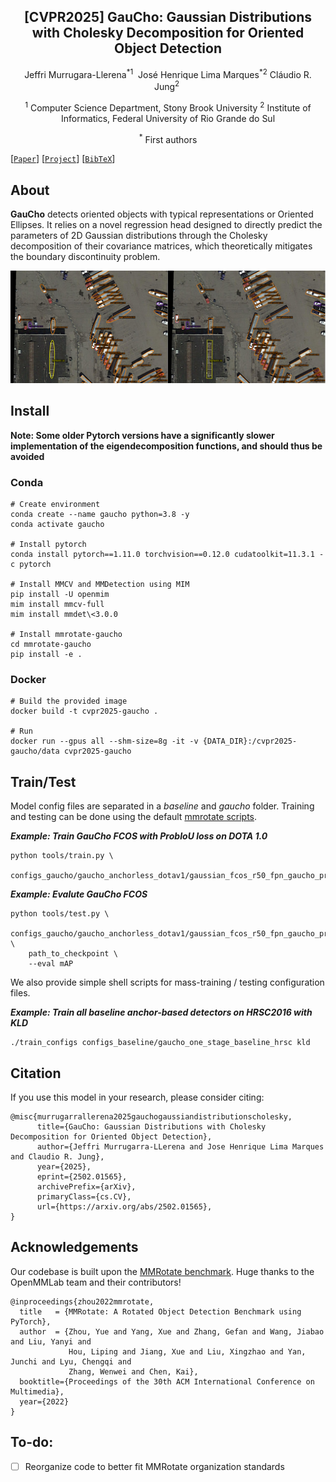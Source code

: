 
<div align="center">
<h2> [CVPR2025] GauCho: Gaussian Distributions with Cholesky Decomposition for Oriented Object Detection </h2>

Jeffri Murrugara-Llerena<sup>\*</sup><sup>1</sup>&nbsp;
José Henrique Lima Marques<sup>\*</sup><sup>2</sup>
Cláudio R. Jung<sup>2</sup>&nbsp;

<sup>1</sup> Computer Science Department,
Stony Brook University&nbsp;<sup>2</sup> Institute of Informatics,
Federal University of Rio Grande do Sul

<sup>\*</sup> First authors

</div>

[[`Paper`](https://arxiv.org/abs/2502.01565)] [[`Project`](https://github.com/jhlmarques/GauCho)] [[`BibTeX`](#citation)]

## About

**GauCho** detects oriented objects with typical representations or Oriented Ellipses. It relies on a novel regression head designed to directly predict the parameters of 2D Gaussian distributions through the Cholesky decomposition of their covariance matrices, which theoretically mitigates the boundary discontinuity problem.

![Gaucho](images/fondo_gaucho.png)

## Install
**Note: Some older Pytorch versions have a significantly slower implementation of the eigendecomposition functions, and should thus be avoided**

### Conda
```
# Create environment
conda create --name gaucho python=3.8 -y
conda activate gaucho

# Install pytorch
conda install pytorch==1.11.0 torchvision==0.12.0 cudatoolkit=11.3.1 -c pytorch

# Install MMCV and MMDetection using MIM
pip install -U openmim
mim install mmcv-full
mim install mmdet\<3.0.0

# Install mmrotate-gaucho
cd mmrotate-gaucho
pip install -e .

```

### Docker

```
# Build the provided image
docker build -t cvpr2025-gaucho .

# Run
docker run --gpus all --shm-size=8g -it -v {DATA_DIR}:/cvpr2025-gaucho/data cvpr2025-gaucho
```


## Train/Test

Model config files are separated in a *baseline* and *gaucho* folder. Training and testing can be done using the default [mmrotate scripts](https://mmrotate.readthedocs.io/en/latest/get_started.html#train-a-model). 

***Example: Train GauCho FCOS with ProbIoU loss on DOTA 1.0***
```
python tools/train.py \ 
    configs_gaucho/gaucho_anchorless_dotav1/gaussian_fcos_r50_fpn_gaucho_probiou_1x_dota_le90.py
```

***Example: Evalute GauCho FCOS***
```
python tools/test.py \
    configs_gaucho/gaucho_anchorless_dotav1/gaussian_fcos_r50_fpn_gaucho_probiou_1x_dota_le90.py \
    path_to_checkpoint \
    --eval mAP

```

We also provide simple shell scripts for mass-training / testing configuration files.

***Example: Train all baseline anchor-based detectors on HRSC2016 with KLD***
```
./train_configs configs_baseline/gaucho_one_stage_baseline_hrsc kld
```


## Citation

If you use this model in your research, please consider citing:

```
@misc{murrugarrallerena2025gauchogaussiandistributionscholesky,
      title={GauCho: Gaussian Distributions with Cholesky Decomposition for Oriented Object Detection}, 
      author={Jeffri Murrugarra-LLerena and Jose Henrique Lima Marques and Claudio R. Jung},
      year={2025},
      eprint={2502.01565},
      archivePrefix={arXiv},
      primaryClass={cs.CV},
      url={https://arxiv.org/abs/2502.01565}, 
}
```

## Acknowledgements

Our codebase is built upon the [MMRotate benchmark](https://github.com/open-mmlab/mmrotate). Huge thanks to the OpenMMLab team and their contributors!

```
@inproceedings{zhou2022mmrotate,
  title   = {MMRotate: A Rotated Object Detection Benchmark using PyTorch},
  author  = {Zhou, Yue and Yang, Xue and Zhang, Gefan and Wang, Jiabao and Liu, Yanyi and
             Hou, Liping and Jiang, Xue and Liu, Xingzhao and Yan, Junchi and Lyu, Chengqi and
             Zhang, Wenwei and Chen, Kai},
  booktitle={Proceedings of the 30th ACM International Conference on Multimedia},
  year={2022}
}
```

## To-do:
- [ ] Reorganize code to better fit MMRotate organization standards
